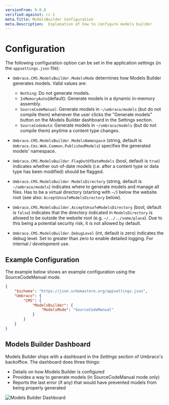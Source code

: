 ```yaml
---
versionFrom: 9.0.0
verified-against: rc-1
meta.Title: ModelsBuilder Configuration
meta.Description:  Explanation of how to configure models builder 
---
```


# Configuration

The following configuration option can be set in the application settings (in the `appsettings.json` file):

* `Umbraco.CMS.ModelsBuilder.ModelsMode` determines how Models Builder generates models. Valid values are:
    * `Nothing`: Do not generate models.
    * `InMemoryAuto`(default): Generate models in a dynamic in-memory assembly.
    * `SourceCodeManual`: Generate models in `~/umbraco/models` (but do not compile them) whenever the user clicks the "Generate models" button on the Models Builder dashboard in the Settings section.
    * `SourceCodeAuto`: Generate models in `~/umbraco/models` (but do not compile them) anytime a content type changes.

* `Umbraco.CMS.ModelsBuilder.ModelsNamespace` (string, default is `Umbraco.Cms.Web.Common.PublishedModels`) specifies the generated models' namespace.

* `Umbraco.CMS.ModelsBuilder.FlagOutOfDateModels` (bool, default is `true`) indicates whether out-of-date models (i.e. after a content type or data type has been modified) should be flagged.

* `Umbraco.CMS.ModelsBuilder.ModelsDirectory` (string, default is `~/umbraco/models`) indicates where to generate models and manage all files. Has to be a virtual directory (starting with `~/`) below the website root (see also: `AcceptUnsafeModelsDirectory` below).

* `Umbraco.CMS.ModelsBuilder.AcceptUnsafeModelsDirectory` (bool, default is `false`) indicates that the directory indicated in `ModelsDirectory` is allowed to be outside the website root (e.g. `~/../../some/place`). Due to this being a potential security risk, it is not allowed by default.

* `Umbraco.CMS.ModelsBuilder.DebugLevel` (int, default is zero) indicates the debug level. Set to greater than zero to enable detailed logging. For internal / development use.

## Example Configuration
The example below shows an example configuration using the SourceCodeManual mode.

```json
{
	"$schema": "https://json.schemastore.org/appsettings.json",
	"Umbraco": {
		"CMS": {
			"ModelsBuilder": {
				"ModelsMode": "SourceCodeManual"
			}
		}
	}
}
```

## Models Builder Dashboard

Models Builder ships with a dashboard in the *Settings* section of Umbraco's backoffice. The dashboard does three things:

* Details on how Models Builder is configured
* Provides a way to generate models (in SourceCodeManual mode only)
* Reports the last error (if any) that would have prevented models from being properly generated

![Models Builder Dashboard](images/ModelsBuilderDashboard-v9.png)
